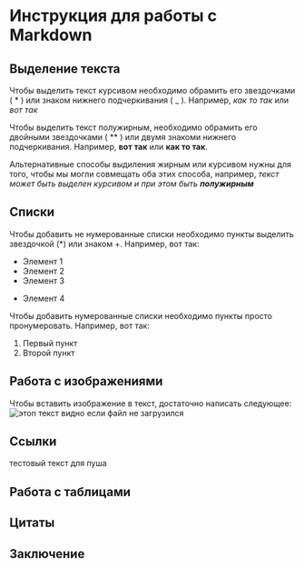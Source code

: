 # Инструкция для работы с Markdown

## Выделение текста

Чтобы выделить текст курсивом необходимо обрамить его звездочками ( * ) или знаком нижнего подчеркивания ( _ ). Например, *как то так* или _вот так_

Чтобы выделить текст полужирным, необходимо обрамить его двойными звездочками ( ** ) или двумя знакоми нижнего подчеркивания. Например, **вот так** или __как то так__.

Альтернативные способы выдиления жирным или курсивом нужны для того, чтобы мы могли совмещать оба этих способа, например, _текст может быть выделен курсивом и при этом быть **полужирным**_ 

## Списки

Чтобы добавить не нумерованные списки необходимо пункты выделить звездочкой (*) или знаком +. Например, вот так:
* Элемент 1
* Элемент 2
* Элемент 3
+ Элемент 4

Чтобы добавить нумерованные списки необходимо пункты просто пронумеровать. Например, вот так:
1. Первый пункт
2. Второй пункт


## Работа с изображениями

Чтобы вставить изображение в текст, достаточно написать следующее:
![этоn текст видно если файл не загрузился](photo.jpg)

## Ссылки
тестовый текст для пуша

## Работа с таблицами

## Цитаты

## Заключение